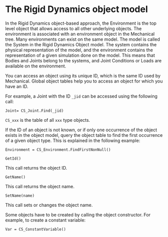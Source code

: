 # The Rigid Dynamics object model

In the Rigid Dynamics object-based approach, the Environment is the top level
object that allows access to all other underlying objects. The environment is
associated with an environment object in the Mechanical tree. Many
environments can exist on the same model. The model is called the System in
the Rigid Dynamics Object model. The system contains the physical
representation of the model, and the environment contains the representation
of a given simulation done on the model. This means that Bodies and Joints
belong to the systems, and Joint Conditions or Loads are available on the
environment.

You can access an object using its unique ID, which is the same ID used by
Mechanical. Global object tables help you to access an object for which you
have an ID.

For example, a Joint with the ID `_jid` can be accessed using the following
call:

    Joint= CS_Joint.Find(_jid)

`CS_xxx` is the table of all `xxx` type objects.

If the ID of an object is not known, or if only one occurrence of the object
exists in the object model, query the object table to find the first
occurrence of a given object type. This is explained in the following example:

    Environment = CS_Environment.FindFirstNonNull()

`GetId()`

This call returns the object ID.

`GetName()`

This call returns the object name.

`SetName(name)`

This call sets or changes the object name.

Some objects have to be created by calling the object constructor. For
example, to create a constant variable:

    Var = CS_ConstantVariable()
